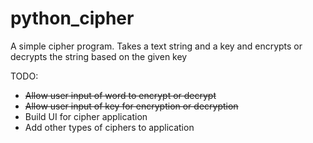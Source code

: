 # python_cipher

A simple cipher program. Takes a text string and a key and encrypts or decrypts the string based on the given key

TODO:
   - ~~Allow user input of word to encrypt or decrypt~~
   - ~~Allow user input of key for encryption or decryption~~
   - Build UI for cipher application
   - Add other types of ciphers to application